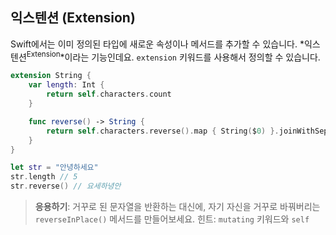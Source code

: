 ## 익스텐션 (Extension)

Swift에서는 이미 정의된 타입에 새로운 속성이나 메서드를 추가할 수 있습니다. *익스텐션<sup>Extension</sup>*이라는 기능인데요. `extension` 키워드를 사용해서 정의할 수 있습니다.

```swift
extension String {
    var length: Int {
        return self.characters.count
    }

    func reverse() -> String {
        return self.characters.reverse().map { String($0) }.joinWithSeparator("")
    }
}

let str = "안녕하세요"
str.length // 5
str.reverse() // 요세하녕안
```

> **응용하기**: 거꾸로 된 문자열을 반환하는 대신에, 자기 자신을 거꾸로 바꿔버리는 `reverseInPlace()` 메서드를 만들어보세요. 힌트: `mutating` 키워드와 `self`
